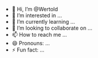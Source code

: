 - 👋 Hi, I’m @Wertold
- 👀 I’m interested in ...
- 🌱 I’m currently learning ...
- 💞️ I’m looking to collaborate on ...
- 📫 How to reach me ...
- 😄 Pronouns: ...
- ⚡ Fun fact: ...

<!---
Wertold/Wertold is a ✨ special ✨ repository because its `README.md` (this file) appears on your GitHub profile.
You can click the Preview link to take a look at your changes.
--->
